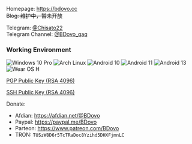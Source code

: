 Homepage: https://bdovo.cc  
~~Blog: 维护中，暂未开放~~

Telegram: [@Chisato22](https://t.me/Chisato22)  
Telegram Channel: [@BDovo_qaq](https://t.me/s/BDovo_qaq)

### Working Environment
![Windows 10 Pro](https://img.shields.io/badge/Windows%2011%20Pro-00adef?style=flat-square&logo=windows&logoColor=ffffff)
![Arch Linux](https://img.shields.io/badge/Arch%20Linux-1793D1?logo=arch-linux&logoColor=fff&style=flat-square)
![Android 10](https://img.shields.io/badge/Android%2010-3ddc84?style=flat-square&logo=android&logoColor=ffffff)
![Android 11](https://img.shields.io/badge/Android%2011-3ddc84?style=flat-square&logo=android&logoColor=ffffff)
![Android 13](https://img.shields.io/badge/Android%2013-3ddc84?style=flat-square&logo=android&logoColor=ffffff)
![Wear OS H](https://img.shields.io/badge/Wear%20OS%20H-4285f4?style=flat-square&logo=wear%20os&logoColor=ffffff)


[PGP Public Key (RSA 4096)](https://github.com/liuran001.gpg)

[SSH Public Key (RSA 4096)](https://github.com/liuran001.keys)


Donate:
- Afdian: https://afdian.net/@BDovo
- Paypal: https://paypal.me/BDovo
- Parteon: https://www.patreon.com/BDovo
- TRON: `TUSzW8D6r5TcTRaDoc8Yzihd5DHXFjmnLC`
